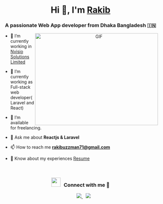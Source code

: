 <h1 align="center">Hi 👋, I'm <a href="#" target="blank">
Rakib</a></h1>
<h3 align="center">A passionate Web App developer from Dhaka Bangladesh &#127470;&#127475</h3>




<a target="_blank" align="center">
  <img align="right" top="500" height="300" width="400" alt="GIF" src="https://media.giphy.com/media/SWoSkN6DxTszqIKEqv/giphy.gif">
</a>

- 🔭 I’m currently working in <a href="https://nvisio.net/" target="blank">Nvisio Solutions Limited</a>

- 🌱 I’m currently working as Full-stack web developer(Laravel and React)

- 🤝 I’m available for freelancing.

- 💬 Ask me about **Reactjs & Laravel**

- 📫 How to reach me **rakibuzzman71@gmail.com**

- 📄 Know about my experiences <a href="#" target="blank">Resume</a>
<br/>
<h3 align="center" > <img src="https://media.giphy.com/media/iY8CRBdQXODJSCERIr/giphy.gif" width="30" height="30" style="margin-right: 10px;">Connect with me 🤝 </h3>

<p align="center">

 <div align="center"  class="icons-social" style="margin-left: 10px;">
        <a style="margin-left: 10px;"  target="_blank" href="https://www.linkedin.com/in/md-rakibuzzman-8273931b4/">
			<img src="https://img.icons8.com/doodle/40/000000/linkedin--v2.png">
	</a>
        <a style="margin-left: 10px;" target="_blank" href="https://github.com/dev-rakib03">
		<img src="https://img.icons8.com/doodle/40/000000/github--v1.png">
	</a>
      </div>

</p>
